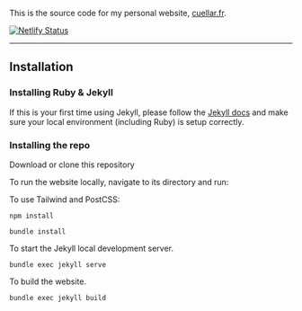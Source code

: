 This is the source code for my personal website, [cuellar.fr](https://cuellar.fr).

[![Netlify Status](https://api.netlify.com/api/v1/badges/3a6afc40-2a80-4427-9ae3-89136fa8bbe3/deploy-status)](https://app.netlify.com/sites/cuellarfr/deploys)

---

## Installation

### Installing Ruby & Jekyll
 
If this is your first time using Jekyll, please follow the [Jekyll docs](https://jekyllrb.com/docs/installation/) and make sure your local environment (including Ruby) is setup correctly.

### Installing the repo

Download or clone this repository

To run the website locally, navigate to its directory and run:

To use Tailwind and PostCSS:

```
npm install
```

```
bundle install
``` 

To start the Jekyll local development server.

```
bundle exec jekyll serve
``` 

To build the website.
 
```
bundle exec jekyll build
```
